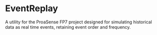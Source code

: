 EventReplay
===========
A utility for the ProaSense FP7 project designed for simulating historical data as real time events, retaining event order and frequency.
